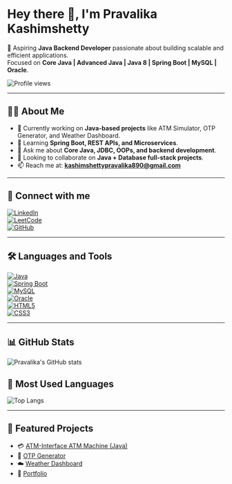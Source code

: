 # Hey there 👋, I'm Pravalika Kashimshetty  

🌟 Aspiring **Java Backend Developer** passionate about building scalable and efficient applications.  
Focused on **Core Java | Advanced Java | Java 8 | Spring Boot | MySQL | Oracle**.  

![Profile views](https://komarev.com/ghpvc/?username=Pravalika19-11&color=blue)

---

## 👩‍💻 About Me
- 🔭 Currently working on **Java-based projects** like ATM Simulator, OTP Generator, and Weather Dashboard.
- 🌱 Learning **Spring Boot, REST APIs, and Microservices**.
- 💬 Ask me about **Core Java, JDBC, OOPs, and backend development**.
- 🤝 Looking to collaborate on **Java + Database full-stack projects**.
- 📫 Reach me at: **kashimshettypravalika890@gmail.com**

---

## 🔗 Connect with me  
[![LinkedIn](https://img.shields.io/badge/LinkedIn-blue?style=for-the-badge&logo=linkedin&logoColor=white)](https://www.linkedin.com/in/pravalika-kashimshetty-04037b2bb)  
[![LeetCode](https://img.shields.io/badge/LeetCode-orange?style=for-the-badge&logo=leetcode&logoColor=white)](https://leetcode.com/u/Pravalika-Kashimshetty01/)  
[![GitHub](https://img.shields.io/badge/GitHub-black?style=for-the-badge&logo=github&logoColor=white)](https://github.com/Pravalika19-11)  

---

## 🛠️ Languages and Tools
[![Java](https://img.shields.io/badge/Java-05122A?style=for-the-badge&logo=java&logoColor=red)](https://www.java.com/)  
[![Spring Boot](https://img.shields.io/badge/Spring_Boot-05122A?style=for-the-badge&logo=springboot&logoColor=white)](https://spring.io/projects/spring-boot)  
[![MySQL](https://img.shields.io/badge/MySQL-05122A?style=for-the-badge&logo=mysql&logoColor=blue)](https://www.mysql.com/)  
[![Oracle](https://img.shields.io/badge/Oracle-05122A?style=for-the-badge&logo=oracle&logoColor=red)](https://www.oracle.com/)  
[![HTML5](https://img.shields.io/badge/HTML5-05122A?style=for-the-badge&logo=html5&logoColor=orange)](https://developer.mozilla.org/en-US/docs/Web/HTML)  
[![CSS3](https://img.shields.io/badge/CSS3-05122A?style=for-the-badge&logo=css3&logoColor=blue)](https://developer.mozilla.org/en-US/docs/Web/CSS)  

---

## 📊 GitHub Stats  
![Pravalika's GitHub stats](https://github-readme-stats.vercel.app/api?username=Pravalika19-11&show_icons=true&theme=radical)  

## 🌟 Most Used Languages  
![Top Langs](https://github-readme-stats.vercel.app/api/top-langs/?username=Pravalika19-11&layout=compact&theme=radical)  

---

## 🚀 Featured Projects  
- 💳 [ATM-Interface ATM Machine (Java)](https://github.com/Pravalika19-11/ATM-Interface-ATM-machine-java)  
- 🔑 [OTP Generator](https://github.com/Pravalika19-11/OTP-Generator)  
- ☁️ [Weather Dashboard](https://github.com/Pravalika19-11/WeatherDashboard)  
- 🎨 [Portfolio](https://github.com/Pravalika19-11/Portfolio)  
